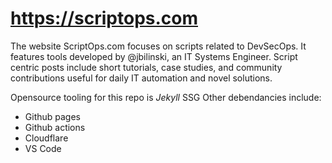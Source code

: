 # https://scriptops.com

The website ScriptOps.com focuses on scripts related to DevSecOps. It features tools developed by @jbilinski, an IT Systems Engineer. Script centric posts include short tutorials, case studies, and community contributions useful for daily IT automation and novel solutions.

Opensource tooling for this repo is *Jekyll* SSG
Other debendancies include:
 - Github pages
 - Github actions
 - Cloudflare
 - VS Code
